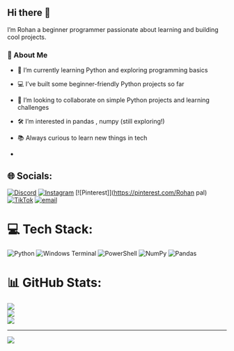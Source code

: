## Hi there 👋

I’m  Rohan a beginner programmer passionate about learning and building cool projects.  

### 🚀 About Me
- 🌱 I’m currently learning Python and exploring programming basics  
- 💻 I’ve built some beginner-friendly Python projects so far  
- 🤝 I’m looking to collaborate on simple Python projects and learning challenges  
- 🛠 I’m interested in pandas , numpy  (still exploring!)  
- 📚 Always curious to learn new things in tech

- 
## 🌐 Socials:
[![Discord](https://img.shields.io/badge/Discord-%237289DA.svg?logo=discord&logoColor=white)](https://discord.gg/https://discord.gg/JyyyD3Ky5R) [![Instagram](https://img.shields.io/badge/Instagram-%23E4405F.svg?logo=Instagram&logoColor=white)](https://instagram.com/rohan_pal_._) [![Pinterest]](https://pinterest.com/Rohan pal) [![TikTok](https://img.shields.io/badge/TikTok-%23000000.svg?logo=TikTok&logoColor=white)](https://tiktok.com/@@rohanpal404) [![email](https://img.shields.io/badge/Email-D14836?logo=gmail&logoColor=white)](mailto:rohanpalporto@gmail.com) 

# 💻 Tech Stack:
![Python](https://img.shields.io/badge/python-3670A0?style=for-the-badge&logo=python&logoColor=ffdd54) ![Windows Terminal](https://img.shields.io/badge/Windows%20Terminal-%234D4D4D.svg?style=for-the-badge&logo=windows-terminal&logoColor=white) ![PowerShell](https://img.shields.io/badge/PowerShell-%235391FE.svg?style=for-the-badge&logo=powershell&logoColor=white) ![NumPy](https://img.shields.io/badge/numpy-%23013243.svg?style=for-the-badge&logo=numpy&logoColor=white) ![Pandas](https://img.shields.io/badge/pandas-%23150458.svg?style=for-the-badge&logo=pandas&logoColor=white)
# 📊 GitHub Stats:
![](https://github-readme-stats.vercel.app/api?username=Rohanpal2009&theme=dark&hide_border=false&include_all_commits=false&count_private=false)<br/>
![](https://nirzak-streak-stats.vercel.app/?user=Rohanpal2009&theme=dark&hide_border=false)<br/>
![](https://github-readme-stats.vercel.app/api/top-langs/?username=Rohanpal2009&theme=dark&hide_border=false&include_all_commits=false&count_private=false&layout=compact)

---
[![](https://visitcount.itsvg.in/api?id=Rohanpal2009&icon=0&color=0)](https://visitcount.itsvg.in)

<!-- Proudly created with GPRM ( https://gprm.itsvg.in ) -->
